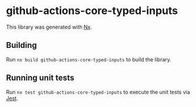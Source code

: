 # github-actions-core-typed-inputs

This library was generated with [Nx](https://nx.dev).

## Building

Run `nx build github-actions-core-typed-inputs` to build the library.

## Running unit tests

Run `nx test github-actions-core-typed-inputs` to execute the unit tests via [Jest](https://jestjs.io).
